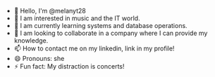 - 👋 Hello, I'm @melanyt28
- 👀 I am interested in music and the IT world.
- 🌱 I am currently learning systems and database operations.
- 💞️ I am looking to collaborate in a company where I can provide my knowledge.
- 📫 How to contact me on my linkedin, link in my profile!
- 😄 Pronouns: she
- ⚡ Fun fact: My distraction is concerts!

<!---
melanyt28/melanyt28 is a ✨ special ✨ repository because its `README.md` (this file) appears on your GitHub profile.
You can click the Preview link to take a look at your changes.
--->
